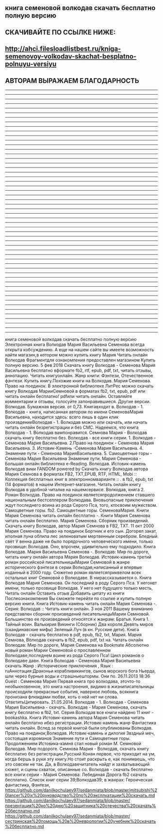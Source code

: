 книга семеновой волкодав скачать бесплатно полную версию
--------------------------------------------------
СКАЧИВАЙТЕ ПО ССЫЛКЕ НИЖЕ:
--------------------------------------------------
http://ahci.filesloadlistbest.ru/kniga-semenovoy-volkodav-skachat-besplatno-polnuyu-versiyu
--------------------------------------------------
АВТОРАМ ВЫРАЖАЕМ БЛАГОДАРНОСТЬ
--------------------------------------------------
--------------------------------------------------
--------------------------------------------------
--------------------------------------------------
--------------------------------------------------
--------------------------------------------------
--------------------------------------------------
--------------------------------------------------
--------------------------------------------------
--------------------------------------------------
--------------------------------------------------
--------------------------------------------------
--------------------------------------------------
--------------------------------------------------
--------------------------------------------------
--------------------------------------------------
--------------------------------------------------
--------------------------------------------------
--------------------------------------------------
--------------------------------------------------
--------------------------------------------------
--------------------------------------------------
--------------------------------------------------
--------------------------------------------------
--------------------------------------------------
--------------------------------------------------
--------------------------------------------------
--------------------------------------------------
--------------------------------------------------
--------------------------------------------------
--------------------------------------------------
--------------------------------------------------
--------------------------------------------------
--------------------------------------------------
--------------------------------------------------
--------------------------------------------------
--------------------------------------------------
--------------------------------------------------
--------------------------------------------------
--------------------------------------------------
--------------------------------------------------
--------------------------------------------------
--------------------------------------------------
--------------------------------------------------
--------------------------------------------------
--------------------------------------------------
--------------------------------------------------
--------------------------------------------------
--------------------------------------------------
--------------------------------------------------
--------------------------------------------------
--------------------------------------------------
--------------------------------------------------
--------------------------------------------------
--------------------------------------------------
книга семеновой волкодав скачать бесплатно полную версию Электронная книга Волкодав Мария Васильевна Семенова всегда открыта кобсуждению. А еще на нашем сайте вы имеете возможность найти магазин,в котором можно купить книгу Мария  Читать онлайн Волкодав  Фрагментдля ознакомления предоставлен магазином  Купить полную версию. 5 фев 2018  Скачать книгу Волкодав - Семенова Мария Васильевна бесплатно вформате fb2, rtf, epub, pdf, txt, читать отзывы, аннотацию. Читать книгуонлайн. Жанр книги: Фэнтези, Отечественное фэнтези. Купить книгу.Похожие книги на Волкодав. Мария Семенова. Право на поединок. В электронной библиотеке ЛитРес можно скачать книгу Волкодав МарииСемновой в форматах fb2, txt, epub, pdf или читать онлайн бесплатно!  pdfили читать онлайн. Оставляйте комментарии и отзывы, голосуйте запонравившиеся. Другие версии. Волкодав. Бумажная версия. от 0,73. Книгавходит в. Волкодав - 1. Волкодав - книга, написанная автором по имени СеменоваМария Васильевна, находится здесь: всего лишь в один клик произвдениеВолкодав - 1. Волкодав можно или скачать, или начать читать онлайн безрегистрации и без СМС. Надеемся, что книга Волкодав - 1. Волкодав вампонравится. Семнова Мария - Волкодав скачать книгу бесплатно без. Волкодав - все книги серии. 1. Волкодав - Семенова Мария Васильевна. 2.Право на поединок - Семенова Мария Васильевна. 3. Истовик-Камень -Семенова Мария Васильевна. 4. Знамение пути - Семенова МарияВасильевна. 5. Самоцветные горы - Семенова Мария Васильевна Знамение пути. Мария Семенова - Большая онлайн библиотека e-Reading. Волкодав. Истовик-камень  Волкодав вики  FANDOM powered by
Скачать книгу Волкодав автора Мария Семнова в форматах FB2, TXT,EPUB, RTF, HTML, Mobi :: Коллекция бесплатных книг в электронномварианте :: .  в fb2, epub, txt (14 форматов) в нашем Интернет-магазине. Читать онлайн книгу Волкодав в удобной читалке на нашемсервисе. Волкодав, книга 2. Роман Волкодав. Право на поединок являетсяпродолжением ставшего национальным бестселлером Волкодава. Вновьопасные приключения ждут последнего воина из рода Серого Пса, того, ктосвоим мужеством. Самоцветные горы. fb2. Самоцветные горы. СеменоваМария. Книги Мария Семенова читать онлайн бесплатно -. Книги Мария Семенова читать онлайн бесплатно. Мария Семенова. Сборник произведений. Скачать книгу Волкодав, автор Мария Семнова в FB2, TXT. 11 окт 2000  Мария Семенова. Право на поединок  Бортник и его сын. Догорел закат, иполная луна облила лес зеленоватым мертвенным серебром. Бледный свет У венна даже не было порядочного человеческого имени, только прозвище: Волкодав. Оно, впрочем, удивительно ему подходило. Книга Волкодав. Мария Васильевна Семенова -. Волкодав: Мир по дороге, читать книгу онлайн автора Мария
Волкодав. Истовик-камень  третий роман российской писательницыМарии Семновой в жанре исторического фэнтези в серии Волкодав,написанный и впервые изданный в 2000 году. Сюжетно роман являетсяприквелом всех остальных книг Семновой о Волкодаве. В нмрассказывается о. Книга Волкодав Мария Семенова. Он последний в роду Серого Пса. У негонет имени, только прозвище  Волкодав. У него нет будущего  только месть,  Читать онлайн Оставить отзыв Добавить цитату из книги  Послеознакомления Вы сможете перейти по ссылке и купить полную версию книги. Книга Истовик-камень читать онлайн Мария Семенова -. Серия: Волкодав :: Читать книги онлайн. 3 ноя 2011  Вашему вниманию представлен сборник произведений писательницыМарии Семновой. Большинство ее произведений относятся к жанрам: Братья. Книга 1. Тайный воин. Валькирия Викинги (Сборник) Два короля.Девять миров (скандинавские мифы) Зеленый Луч (в кн. Русские дети). Книга Волкодав - скачать бесплатно в pdf, epub, fb2, txt, Мария. Мария Семнова, Волкодав  скачать в fb2, epub, pdf, txt на. Читать онлайн Волкодав: Мир по дороге, Мария Семенова на Bookmate Абсолютно новый роман Марии Семеновой о прославленном Волкодаве,последнем воине из рода Серого Пса! Цикл романов о Волкодаве давн. Книга Волкодав - Семенова Мария Васильевна скачать
Жанр : Исторические приключения , Язык : ruАннотация:Драконьи корабливикингов, сынов морского бога Ньерда, шли через бурные воды и страшныештормы. Они по. 26.11.2013 18:36 Guest : Семенова Мария Первая книга про волкодава, эточто-то необыкновенное, это книга настроения, видимо в жизниписательницы происходили прекрасные события, наверное любовь, всякнига пронизана флюидами любви, хоть о ней нет ни слова. ОтветитьЦитировать. 21.05.2014. Волкодав - 1. Волкодав - Семенова Мария Васильевна - скачать. Волкодав - Мария Семенова, скачать книгу бесплатно в fb2, txt. Серия Волкодав все книги найдено 11 книг - bookashka. Книга Истовик-камень автора Мария Семенова читать онлайн бесплатно ибез регистрации. Истовик-камень жанр Фантастика читать онлайн. Вслед за первой книгой были опубликованы Волкодав. Право на поединок,Волкодав. Истовик-камень и дилогия Звздный меч, состоящая изроманов Знамение пути и Самоцветные горы. Продолжением Истовика-камня стал новый роман М. Семновой  Волкодав. Мир подороге. Семнова Мария - Волкодав, скачать книгу бесплатно без регистрации.Русский Конан  первое, что приходит на ум, когда бершь в руки эту книгу.Но стоит раскрыть е, как понимаешь, что это совсем не так. Да, в Волкодавечитатель найдт и захватывающий сюжет, и сцены схваток, описанные со. Волкодав - скачать бесплатно все книги серии -
Мария Семенова: Лебединая Дорога fb2 скачать бесплатно. Список книг серии 39;Волкодав39; в жанрах: Героическая фантастика, Фэнтези,
https://github.com/danilkochulaev97/sedanmiata/blob/master/mitsubishi%20lancer%20ix%20руководство%20по%20эксплуатации%20скачать.md
https://github.com/danilkochulaev97/sedanmiata/blob/master/презентация%20ко%20дню%20защитника%20отечества%20скачать%20бесплатно.md
https://github.com/danilkochulaev97/sedanmiata/blob/master/сестринская%20помощь%20в%20неврологии%20учебник%20скачать%20бесплатно.md